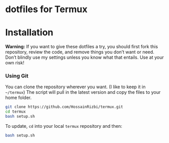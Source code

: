 # dotfiles for Termux


# Installation

**Warning:** If you want to give these dotfiles a try, you should first fork this repository, review the code, and remove things you don’t want or need. Don’t blindly use my settings unless you know what that entails. Use at your own risk!


### Using Git

You can clone the repository wherever you want. (I like to keep it in `~/termux`) The script will pull in the latest version and copy the files to your home folder.


```bash
git clone https://github.com/HossainRizbi/termux.git
cd termux
bash setup.sh
```

To update, `cd` into your local `termux` repository and then:

```bash
bash setup.sh
```
